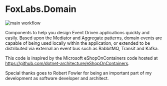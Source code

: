 # FoxLabs.Domain
![main workflow](https://github.com/InariTheFox/FoxLabs.Domain/actions/workflows/dotnet.yml/badge.svg)

Components to help you design Event Driven applications quickly and easily. Based upon the Mediator and Aggregate patterns, domain events are capable of being used locally within the application, or extended to be distributed via external an event bus such as RabbitMQ, Transit and Kafka.

This code is inspired by the Microsoft eShopOnContainers code hosted at https://github.com/dotnet-architecture/eShopOnContainers.

Special thanks goes to Robert Fowler for being an important part of my development as software developer and architect.
